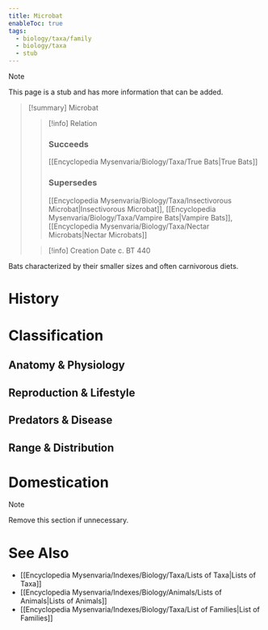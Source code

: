 ```yaml
---
title: Microbat
enableToc: true
tags:
  - biology/taxa/family
  - biology/taxa
  - stub
---
```


> [!note]
> This page is a stub and has more information that can be added.

> [!summary] Microbat
> > [!info] Relation
> > ### Succeeds
> > [[Encyclopedia Mysenvaria/Biology/Taxa/True Bats|True Bats]]
> > ### Supersedes
> > [[Encyclopedia Mysenvaria/Biology/Taxa/Insectivorous Microbat|Insectivorous Microbat]], [[Encyclopedia Mysenvaria/Biology/Taxa/Vampire Bats|Vampire Bats]], [[Encyclopedia Mysenvaria/Biology/Taxa/Nectar Microbats|Nectar Microbats]]
>
> > [!info] Creation Date
> > c. BT 440

Bats characterized by their smaller sizes and often carnivorous diets.
# History

# Classification
## Anatomy & Physiology

## Reproduction & Lifestyle

## Predators & Disease

## Range & Distribution

# Domestication

> [!note]
> Remove this section if unnecessary.
# See Also
- [[Encyclopedia Mysenvaria/Indexes/Biology/Taxa/Lists of Taxa|Lists of Taxa]]
- [[Encyclopedia Mysenvaria/Indexes/Biology/Animals/Lists of Animals|Lists of Animals]]
- [[Encyclopedia Mysenvaria/Indexes/Biology/Taxa/List of Families|List of Families]]